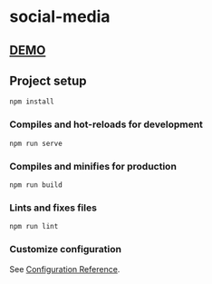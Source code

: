 # social-media
## [DEMO](https://66ce3ce749f5718637a96056--exquisite-monstera-46a0e9.netlify.app/) 

## Project setup
```
npm install
```

### Compiles and hot-reloads for development
```
npm run serve
```

### Compiles and minifies for production
```
npm run build
```

### Lints and fixes files
```
npm run lint
```

### Customize configuration
See [Configuration Reference](https://cli.vuejs.org/config/).
